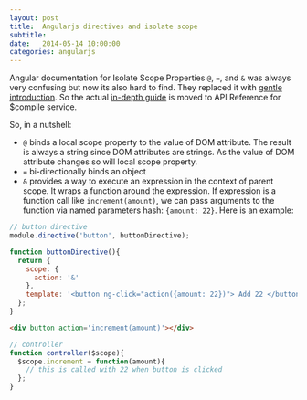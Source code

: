 ```yaml
---
layout: post
title:  Angularjs directives and isolate scope 
subtitle:  
date:   2014-05-14 10:00:00
categories: angularjs
---
```


Angular documentation for Isolate Scope Properties `@`, `=`, and `&` was always very confusing but now its also hard to find.
They replaced it with [gentle introduction](https://docs.angularjs.org/guide/directive). 
So the actual [in-depth guide](https://docs.angularjs.org/api/ng/service/$compile) is moved to API Reference for $compile service.

So, in a nutshell:

- `@` binds a local scope property to the value of DOM attribute. The result is always a string since DOM attributes are strings. As the value of DOM attribute changes so will local scope property.
- `=` bi-directionally binds an object
- `&` provides a way to execute an expression in the context of parent scope. It wraps a function around the expression. If expression is a function call like `increment(amount)`, we can pass arguments to the function via named parameters hash: `{amount: 22}`. Here is an example:

```js
// button directive
module.directive('button', buttonDirective);

function buttonDirective(){
  return {
    scope: {
      action: '&'
    },
    template: '<button ng-click="action({amount: 22})"> Add 22 </button>'
  };
}
```

```html
<div button action='increment(amount)'></div>
```

```js
// controller
function controller($scope){
  $scope.increment = function(amount){
    // this is called with 22 when button is clicked
  };
}
```
